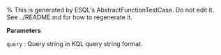 % This is generated by ESQL's AbstractFunctionTestCase. Do not edit it. See ../README.md for how to regenerate it.

**Parameters**

`query`
:   Query string in KQL query string format.

